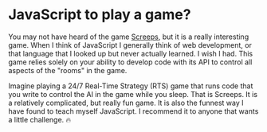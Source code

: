 # JavaScript to play a game? #

You may not have heard of the game [Screeps](http://store.steampowered.com/app/464350/Screeps/), but it is a really interesting game. When I think of JavaScript I generally think of web development, or that language that I looked up but never actually learned. I wish I had. This game relies solely on your ability to develop code with its API to control all aspects of the "rooms" in the game.

Imagine playing a 24/7 Real-Time Strategy (RTS) game that runs code that you write to control the AI in the game while you sleep. That is Screeps. It is a relatively complicated, but really fun game. It is also the funnest way I have found to teach myself JavaScript. I recommend it to anyone that wants a little challenge. :fire: